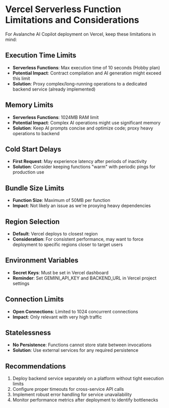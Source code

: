 # Vercel Serverless Function Limitations and Considerations

For Avalanche AI Copilot deployment on Vercel, keep these limitations in mind:

## Execution Time Limits
- **Serverless Functions**: Max execution time of 10 seconds (Hobby plan)
- **Potential Impact**: Contract compilation and AI generation might exceed this limit
- **Solution**: Proxy complex/long-running operations to a dedicated backend service (already implemented)

## Memory Limits
- **Serverless Functions**: 1024MB RAM limit
- **Potential Impact**: Complex AI operations might use significant memory
- **Solution**: Keep AI prompts concise and optimize code; proxy heavy operations to backend

## Cold Start Delays
- **First Request**: May experience latency after periods of inactivity
- **Solution**: Consider keeping functions "warm" with periodic pings for production use

## Bundle Size Limits
- **Function Size**: Maximum of 50MB per function
- **Impact**: Not likely an issue as we're proxying heavy dependencies

## Region Selection
- **Default**: Vercel deploys to closest region
- **Consideration**: For consistent performance, may want to force deployment to specific regions closer to target users

## Environment Variables
- **Secret Keys**: Must be set in Vercel dashboard
- **Reminder**: Set GEMINI_API_KEY and BACKEND_URL in Vercel project settings

## Connection Limits
- **Open Connections**: Limited to 1024 concurrent connections
- **Impact**: Only relevant with very high traffic

## Statelessness
- **No Persistence**: Functions cannot store state between invocations
- **Solution**: Use external services for any required persistence

## Recommendations
1. Deploy backend service separately on a platform without tight execution limits
2. Configure proper timeouts for cross-service API calls
3. Implement robust error handling for service unavailability
4. Monitor performance metrics after deployment to identify bottlenecks